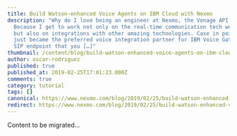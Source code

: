 ```yaml
---
title: Build Watson-enhanced Voice Agents on IBM Cloud with Nexmo
description: "Why do I love being an engineer at Nexmo, the Vonage API Platform?
  Because I get to work not only on the real-time communication tech we build
  but also on integrations with other amazing technologies. Case in point: Nexmo
  just became the preferred voice integration partner for IBM Voice Gateway, a
  SIP endpoint that you […]"
thumbnail: /content/blog/build-watson-enhanced-voice-agents-on-ibm-cloud-with-nexmo/DevBlog-IBMMeetup.png
author: oscar-rodriguez
published: true
published_at: 2019-02-25T17:01:23.000Z
comments: true
category: tutorial
tags: []
canonical: https://www.nexmo.com/blog/2019/02/25/build-watson-enhanced-voice-agents-on-ibm-cloud-with-nexmo
redirect: https://www.nexmo.com/blog/2019/02/25/build-watson-enhanced-voice-agents-on-ibm-cloud-with-nexmo
---
```


Content to be migrated...
